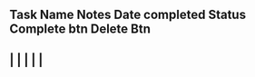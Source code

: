 

Task Name     Notes    Date completed      Status   Complete btn     Delete Btn
--------------------------------------------------------------------
|
|
|
|
|
--------------------------------